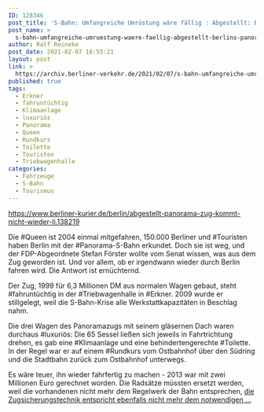 ```yaml
---
ID: 128346
post_title: 'S-Bahn: Umfangreiche Umrüstung wäre fällig : Abgestellt: Berlins Panorama-S-Bahn kommt nicht wieder, aus Berliner Kurier'
post_name: >
  s-bahn-umfangreiche-umruestung-waere-faellig-abgestellt-berlins-panorama-s-bahn-kommt-nicht-wieder-aus-berliner-kurier
author: Ralf Reineke
post_date: 2021-02-07 16:55:21
layout: post
link: >
  https://archiv.berliner-verkehr.de/2021/02/07/s-bahn-umfangreiche-umruestung-waere-faellig-abgestellt-berlins-panorama-s-bahn-kommt-nicht-wieder-aus-berliner-kurier/
published: true
tags:
  - Erkner
  - fahruntüchtig
  - Klimaanlage
  - luxuriös
  - Panorama
  - Queen
  - Rundkurs
  - Toilette
  - Touristen
  - Triebwagenhalle
categories:
  - Fahrzeuge
  - S-Bahn
  - Tourismus
---
```

https://www.berliner-kurier.de/berlin/abgestellt-panorama-zug-kommt-nicht-wieder-li.138219

Die #Queen ist 2004 einmal mitgefahren, 150.000 Berliner und #Touristen haben Berlin mit der #Panorama-S-Bahn erkundet. Doch sie ist weg, und der FDP-Abgeordnete Stefan Förster wollte vom Senat wissen, was aus dem Zug geworden ist. Und vor allem, ob er irgendwann wieder durch Berlin fahren wird. Die Antwort ist ernüchternd.

Der Zug, 1999 für 6,3 Millionen DM aus normalen Wagen gebaut, steht #fahruntüchtig in der #Triebwagenhalle in #Erkner. 2009 wurde er stillgelegt, weil die S-Bahn-Krise alle Werkstattkapazitäten in Beschlag nahm.

Die drei Wagen des Panoramazugs mit seinem gläsernen Dach waren durchaus #luxuriös: Die 65 Sessel ließen sich jeweils in Fahrtrichtung drehen, es gab eine #Klimaanlage und eine behindertengerechte #Toilette. In der Regel war er auf einem #Rundkurs vom Ostbahnhof über den Südring und die Stadtbahn zurück zum Ostbahnhof unterwegs.

Es wäre teuer, ihn wieder fahrfertig zu machen - 2013 war mit zwei Millionen Euro gerechnet worden. Die Radsätze müssten ersetzt werden, weil die vorhandenen nicht mehr dem Regelwerk der Bahn entsprechen, <a href="https://www.berliner-kurier.de/berlin/abgestellt-panorama-zug-kommt-nicht-wieder-li.138219">die Zugsicherungstechnik entspricht ebenfalls nicht mehr dem notwendigen ...</a>